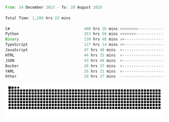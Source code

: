 <!--START_SECTION:waka-->

```rust
From: 24 December 2023 - To: 28 August 2025

Total Time: 1,289 hrs 23 mins

C#                                 400 hrs 26 mins >>>>>>>>-----------------   30.57 %
Python                             353 hrs 58 mins >>>>>>>------------------   27.02 %
Binary                             130 hrs 48 mins >>-----------------------   09.99 %
TypeScript                         127 hrs 14 mins >>-----------------------   09.71 %
JavaScript                         47 hrs 48 mins  >------------------------   03.65 %
HTML                               44 hrs 15 mins  >------------------------   03.38 %
JSON                               43 hrs 48 mins  >------------------------   03.34 %
Docker                             26 hrs 37 mins  >------------------------   02.03 %
YAML                               26 hrs 21 mins  >------------------------   02.01 %
Other                              20 hrs 27 mins  -------------------------   01.56 %
```

<!--END_SECTION:waka-->


<picture>
  <source media="(prefers-color-scheme: dark)" srcset="https://raw.githubusercontent.com/jeerawut97/jeerawut97/output/github-contribution-grid-snake.svg">
  <img alt="github contribution grid snake animation" src="https://raw.githubusercontent.com/jeerawut97/jeerawut97/output/github-contribution-grid-snake.svg">
</picture>
